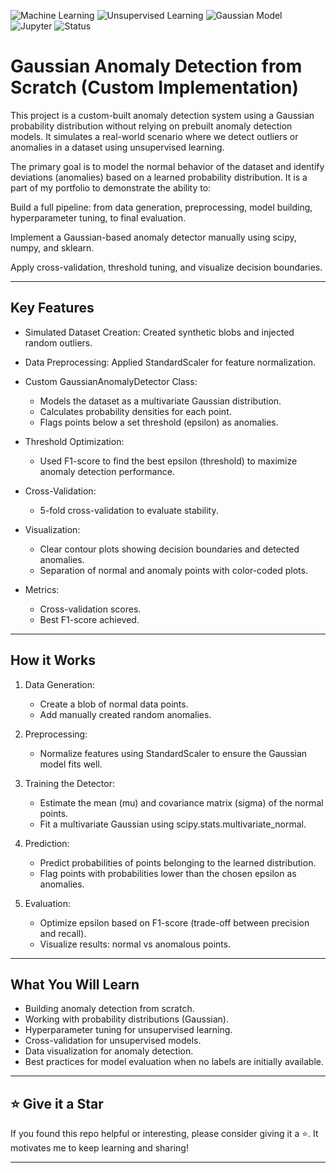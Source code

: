 ![Machine Learning](https://img.shields.io/badge/Machine_Learning-ML-blue?logo=python)
![Unsupervised Learning](https://img.shields.io/badge/Unsupervised-Learning-blueviolet?logo=sklearn)
![Gaussian Model](https://img.shields.io/badge/Gaussian_Model-Custom_Implementation-yellowgreen)
![Jupyter](https://img.shields.io/badge/Jupyter-Notebook-orange?logo=jupyter)
![Status](https://img.shields.io/badge/Status-Completed-brightgreen)

# Gaussian Anomaly Detection from Scratch (Custom Implementation)

This project is a custom-built anomaly detection system using a Gaussian probability distribution without relying on prebuilt anomaly detection models. It simulates a real-world scenario where we detect outliers or anomalies in a dataset using unsupervised learning.

The primary goal is to model the normal behavior of the dataset and identify deviations (anomalies) based on a learned probability distribution.
It is a part of my portfolio to demonstrate the ability to:

Build a full pipeline: from data generation, preprocessing, model building, hyperparameter tuning, to final evaluation.

Implement a Gaussian-based anomaly detector manually using scipy, numpy, and sklearn.

Apply cross-validation, threshold tuning, and visualize decision boundaries.

---

## Key Features
- Simulated Dataset Creation: Created synthetic blobs and injected random outliers.
- Data Preprocessing: Applied StandardScaler for feature normalization.
- Custom GaussianAnomalyDetector Class:
    - Models the dataset as a multivariate Gaussian distribution.
    - Calculates probability densities for each point.
    - Flags points below a set threshold (epsilon) as anomalies.

- Threshold Optimization:
    - Used F1-score to find the best epsilon (threshold) to maximize anomaly detection performance.

- Cross-Validation:
    - 5-fold cross-validation to evaluate stability.

- Visualization:
    - Clear contour plots showing decision boundaries and detected anomalies.
    - Separation of normal and anomaly points with color-coded plots.

- Metrics:
    - Cross-validation scores.
    - Best F1-score achieved.

---

## How it Works
1. Data Generation:
    - Create a blob of normal data points.
    - Add manually created random anomalies.

2. Preprocessing:
    - Normalize features using StandardScaler to ensure the Gaussian model fits well.

3. Training the Detector:
    - Estimate the mean (mu) and covariance matrix (sigma) of the normal points.
    - Fit a multivariate Gaussian using scipy.stats.multivariate_normal.

4. Prediction:
    - Predict probabilities of points belonging to the learned distribution.
    - Flag points with probabilities lower than the chosen epsilon as anomalies.

5. Evaluation:
    - Optimize epsilon based on F1-score (trade-off between precision and recall).
    - Visualize results: normal vs anomalous points.

---

## What You Will Learn
- Building anomaly detection from scratch.
- Working with probability distributions (Gaussian).
- Hyperparameter tuning for unsupervised learning.
- Cross-validation for unsupervised models.
- Data visualization for anomaly detection.
- Best practices for model evaluation when no labels are initially available.

---

## ⭐️ Give it a Star

If you found this repo helpful or interesting, please consider giving it a ⭐️. It motivates me to keep learning and sharing!

---
